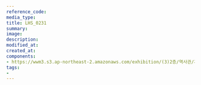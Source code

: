 ```yaml
---
reference_code:
media_type:
title: LHS_0231
summary:
image:
description:
modified_at:
created_at:
components:
- https://wwm3.s3.ap-northeast-2.amazonaws.com/exhibition/(3)2층/역사관/자료/LHS_0231.jpg
tags:
-
---
```

